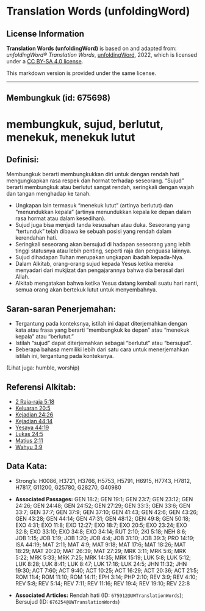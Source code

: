 # Translation Words (unfoldingWord)

## License Information

**Translation Words (unfoldingWord)** is based on and adapted from: _unfoldingWord® Translation Words_, [unfoldingWord](https://unfoldingword.org/utw), 2022, which is licensed under a [CC BY-SA 4.0 license](https://creativecommons.org/licenses/by-sa/4.0/legalcode.en).

This markdown version is provided under the same license.



--------------------------------

## Membungkuk (id: 675698)

membungkuk, sujud, berlutut, menekuk, menekuk lutut
===================================================

Definisi:
---------

Membungkuk berarti membungkukkan diri untuk dengan rendah hati mengungkapkan rasa respek dan hormat terhadap seseorang. “Sujud” berarti membungkuk atau berlutut sangat rendah, seringkali dengan wajah dan tangan menghadap ke tanah.

* Ungkapan lain termasuk “menekuk lutut” (artinya berlutut) dan “menundukkan kepala” (artinya menundukkan kepala ke depan dalam rasa hormat atau dalam kesedihan).
* Sujud juga bisa menjadi tanda kesusahan atau duka. Seseorang yang “tertunduk” telah dibawa ke sebuah posisi yang rendah dalam kerendahan hati.
* Seringkali seseorang akan bersujud di hadapan seseorang yang lebih tinggi statusnya atau lebih penting, seperti raja dan penguasa lainnya.
* Sujud dihadapan Tuhan merupakan ungkapan ibadah kepada\-Nya.
* Dalam Alkitab, orang\-orang sujud kepada Yesus ketika mereka menyadari dari mukjizat dan pengajarannya bahwa dia berasal dari Allah.
* Alkitab mengatakan bahwa ketika Yesus datang kembali suatu hari nanti, semua orang akan bertekuk lutut untuk menyembahnya.

Saran\-saran Penerjemahan:
--------------------------

* Tergantung pada konteksnya, istilah ini dapat diterjemahkan dengan kata atau frasa yang berarti “membungkuk ke depan” atau “menekuk kepala” atau “berlutut.”
* Istilah “sujud” dapat diterjemahkan sebagai “berlutut” atau “bersujud”.
* Beberapa bahasa memiliki lebih dari satu cara untuk menerjemahkan istilah ini, tergantung pada konteksnya.

(Lihat juga: humble, worship)

Referensi Alkitab:
------------------

* [2 Raja\-raja 5:18](https://ref.ly/2Kgs0:0)
* [Keluaran 20:5](https://ref.ly/Exod20:5)
* [Kejadian 24:26](https://ref.ly/Gen24:26)
* [Kejadian 44:14](https://ref.ly/Gen44:14)
* [Yesaya 44:19](https://ref.ly/Isa44:19)
* [Lukas 24:5](https://ref.ly/Luke24:5)
* [Matius 2:11](https://ref.ly/Matt2:11)
* [Wahyu 3:9](https://ref.ly/Rev3:9)

Data Kata:
----------

* Strong’s: H0086, H3721, H3766, H5753, H5791, H6915, H7743, H7812, H7817, G11200, G25780, G28270, G40980

* **Associated Passages:** GEN 18:2; GEN 19:1; GEN 23:7; GEN 23:12; GEN 24:26; GEN 24:48; GEN 24:52; GEN 27:29; GEN 33:3; GEN 33:6; GEN 33:7; GEN 37:7; GEN 37:9; GEN 37:10; GEN 41:43; GEN 42:6; GEN 43:26; GEN 43:28; GEN 44:14; GEN 47:31; GEN 48:12; GEN 49:8; GEN 50:18; EXO 4:31; EXO 11:8; EXO 12:27; EXO 18:7; EXO 20:5; EXO 23:24; EXO 32:8; EXO 33:10; EXO 34:8; EXO 34:14; RUT 2:10; 2KI 5:18; NEH 8:6; JOB 1:15; JOB 1:19; JOB 1:20; JOB 4:4; JOB 31:10; JOB 39:3; PRO 14:19; ISA 44:19; MAT 2:11; MAT 4:9; MAT 9:18; MAT 17:6; MAT 18:26; MAT 18:29; MAT 20:20; MAT 26:39; MAT 27:29; MRK 3:11; MRK 5:6; MRK 5:22; MRK 5:33; MRK 7:25; MRK 14:35; MRK 15:19; LUK 5:8; LUK 5:12; LUK 8:28; LUK 8:41; LUK 8:47; LUK 17:16; LUK 24:5; JHN 11:32; JHN 19:30; ACT 7:60; ACT 9:40; ACT 10:25; ACT 16:29; ACT 20:36; ACT 21:5; ROM 11:4; ROM 11:10; ROM 14:11; EPH 3:14; PHP 2:10; REV 3:9; REV 4:10; REV 5:8; REV 5:14; REV 7:11; REV 11:16; REV 19:4; REV 19:10; REV 22:8
* **Associated Articles:** Rendah hati (ID: `675912@UWTranslationWords`); Bersujud (ID: `676254@UWTranslationWords`)

